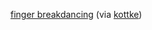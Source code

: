---
layout: post
wordpress_id: 92
wordpress_url: http://noesbueno.com/archives/92
date: '2006-03-24 15:07:42 -0600'
date_gmt: '2006-03-24 20:07:42 -0600'
body: |
  <p><a href="http://www.youtube.com/watch?v=aIAjoNYgXHU">finger breakdancing</a> <span class="via">(via <a href="http://www.kottke.org">kottke</a>)</span></p>
---